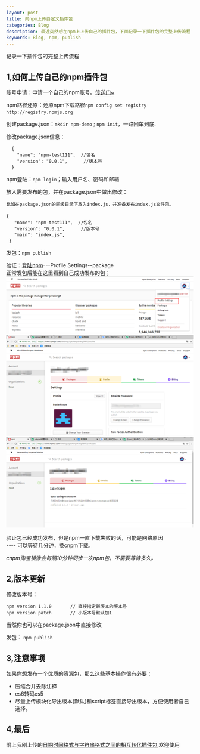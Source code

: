```yaml
---
layout: post
title: 向npm上传自定义插件包
categories: Blog
description: 最近突然想在npm上上传自己的插件包，下面记录一下插件包的完整上传流程
keywords: Blog, npm, publish
---
```

记录一下插件包的完整上传流程


1,如何上传自己的npm插件包
----
账号申请：申请一个自己的npm账号。[传送门~](https://www.npmjs.com/signup)     

npm路径还原：还原npm下载路径`npm config set registry http://registry.npmjs.org `   
     
创建package.json：`mkdir npm-demo` ; `npm init`，一路回车到底.

修改package.json信息：  

      {
        "name": "npm-test111",  //包名
        "version": "0.0.1",      //版本号
      }
   
npm登陆：`npm login`；输入用户名、密码和邮箱

放入需要发布的包，并在package.json中做出修改：

    比如在package.json的同级目录下放入index.js，并准备发布index.js文件包。
    
    {
       "name": "npm-test111",  //包名
       "version": "0.0.1",      //版本号
       "main": "index.js",
     }

发包：`npm publish`

验证：[登陆npm](https://www.npmjs.com/login)---Profile Settings--package     
正常发包后能在这里看到自己成功发布的包；
![](../../images/npm/npm-after-login.png)
![](../../images/npm/npm-person.png)
![](../../images/npm/npm-package.png)

验证包已经成功发布，但是npm一直下载失败的话，可能是网络原因         
    ---- 可以等待几分钟，换cnpm下载。     
    
*cnpm淘宝镜像会每隔10分钟同步一次npm包，不需要等待多久。*


2,版本更新
-----
修改版本号： 

    npm version 1.1.0       // 直接指定新版本的版本号
    npm version patch       // 小版本号默认加1
    
 当然你也可以在package.json中直接修改
 
 发包： `npm publish`



3,注意事项
----
如果你想发布一个优质的资源包，那么这些基本操作很有必要：
* 压缩合并去除注释
* es6转码es5
* 尽量上传模块化导出版本(默认)和script标签直接导出版本，方便使用者自己选择。



4,最后
----
附上我刚上传的[日期时间格式与字符串格式之间的相互转化插件包](https://www.npmjs.com/package/date-string-transform),欢迎使用



